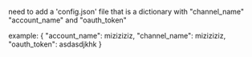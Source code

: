 need to add a 'config.json' file that is a dictionary with "channel_name" "account_name" and "oauth_token"

example:
{
	"account_name": miziziziz,
	"channel_name": miziziziz,
	"oauth_token": asdasdjkhk
}
